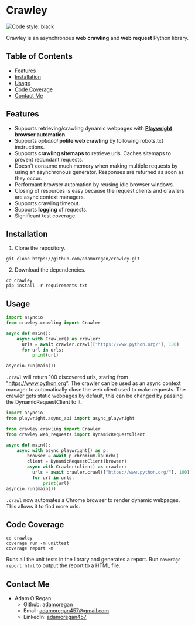 # Crawley
![Code style: black](https://img.shields.io/badge/code%20style-black-000000.svg)

Crawley is an asynchronous **web crawling** and **web request** Python library.
## Table of Contents
- [Features](#features)
- [Installation](#installation)
- [Usage](#usage)
- [Code Coverage](#code-coverage)
- [Contact Me](#contact-me)

## Features
- Supports retrieving/crawling dynamic webpages with **[Playwright](https://playwright.dev/python/) browser automation**.
- Supports *optional* **polite web crawling** by following robots.txt instructions.
- Supports **crawling sitemaps** to retrieve urls. Caches sitemaps to prevent redundant requests.
- Doesn't consume much memory when making multiple requests by using an asynchronous generator. Responses are returned as soon as they occur.
- Performant browser automation by reusing idle browser windows.
- Closing of resources is easy because the request clients and crawlers are async context managers.
- Supports crawling timeout. 
- Supports **logging** of requests.
- Significant test coverage.

## Installation
1. Clone the repository.
````commandline
git clone https://github.com/adamoregan/crawley.git
````
2. Download the dependencies.
````commandline
cd crawley
pip install -r requirements.txt
````

## Usage
````python
import asyncio
from crawley.crawling import Crawler

async def main():
    async with Crawler() as crawler:
      urls = await crawler.crawl(["https://www.python.org/"], 100)
      for url in urls:
          print(url)

asyncio.run(main())
````
``.crawl`` will return 100 discovered urls, staring from "https://www.python.org". The crawler can be used as an async
context manager to automatically close the web client used to make requests. The crawler gets static webpages by 
default, this can be changed by passing the DynamicRequestClient to it.
````python
import asyncio
from playwright.async_api import async_playwright

from crawley.crawling import Crawler
from crawley.web_requests import DynamicRequestClient

async def main():
    async with async_playwright() as p:
        browser = await p.chromium.launch()
        client = DynamicRequestClient(browser)
        async with Crawler(client) as crawler:
          urls = await crawler.crawl(["https://www.python.org/"], 100)
          for url in urls:
              print(url)
asyncio.run(main())
````
`.crawl` now automates a Chrome browser to render dynamic webpages. This allows it to find more urls.

## Code Coverage
````commandline
cd crawley
coverage run -m unittest 
coverage report -m
````
Runs all the unit tests in the library and generates a report. Run `coverage report html` to output the report to a 
HTML file.

## Contact Me
- Adam O'Regan 
  - Github: [adamoregan](https://github.com/adamoregan)  
  - Email: [adamoregan457@gmail.com](mailto:adamoregan457@gmail.com)
  - LinkedIn: [adamoregan457](https://www.linkedin.com/in/adamoregan457)
